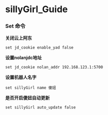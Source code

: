 # sillyGirl_Guide

### **Set 命令**

**关闭云上阿东** 

`set jd_cookie enable_yad false`

**设置nolanjdc地址**

`set jd_cookie nolan_addr 192.168.123.1:5700`

**设置机器人名字**

`set sillyGirl name 傻妞`

**是否开启傻妞自动更新**

`set sillyGirl auto_update false`
